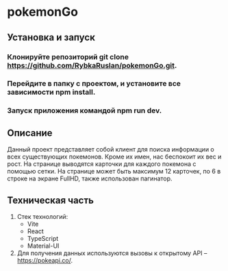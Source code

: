 # pokemonGo

## Установка и запуск

### Клонируйте репозиторий git clone https://github.com/RybkaRuslan/pokemonGo.git.

### Перейдите в папку с проектом, и установите все зависимости npm install.

### Запуск приложения командой npm run dev.

## Описание

Данный проект представляет собой клиент для поиска информации о всех существующих покемонов. Кроме их имен, нас беспокоит их вес и рост. На странице выводятся карточки для каждого покемона с помощью сетки. На странице может быть максимум 12 карточек, по 6 в строке на экране FullHD, также использован пагинатор.

## Техническая часть

1. Стек технологий:
   - Vite
   - React
   - TypeScript
   - Material-UI
2. Для получения данных используются вызовы к открытому API – https://pokeapi.co/.
